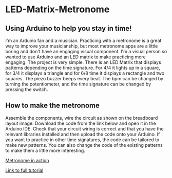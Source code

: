# LED-Matrix-Metronome
## Using Arduino to help you stay in time!

I'm an Arduino fan and a musician. Practicing with a metronome is a great way to improve your musicianship, but most metronome apps are a little boring and don't have an engaging visual component. I'm a visual person so wanted to use Arduino and an LED matrix to make practicing more engaging. 
The project is very simple. There is an LED Matrix that displays patterns depending on the time signature.  For 4/4 it lights up in a square, for 3/4 it displays a triangle and for 6/8 time it displays a rectangle and two squares. The piezo buzzer beeps every beat. The bpm can be changed by turning the potentiometer, and the time signature can be changed by pressing the switch. 

## How to make the metronome
Assemble the components, wire the circuit as shown on the breadboard layout image. Download the code from the link below and open it in the Arduino IDE. Check that your circuit wiring is correct and that you have the relevant libraries installed and then upload the code onto your Arduino. 
If you want to practice in other time signatures, the code can be tailored to make new patterns. You can also change the code of the existing patterns to make them a little more interesting.

[Metronome in action](https://www.youtube.com/watch?v=7WuJovUj4kk&ab_channel=Afrotechmods)

[Link to full tutorial](https://create.arduino.cc/projecthub/kzra/led-matrix-metronome-767e3c)
